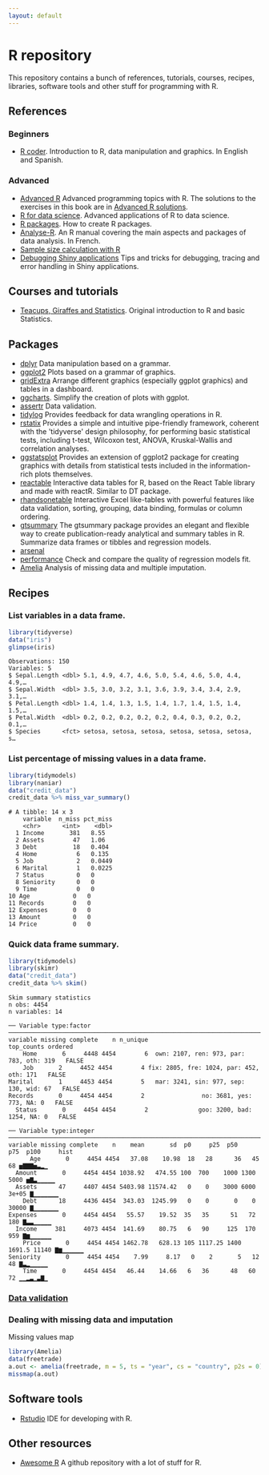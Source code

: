 ```yaml
---
layout: default
---
```


<!-- Author: Alfredo Sánchez Alberca (asalber@ceu.es) -->

# R repository

This repository contains a bunch of references, tutorials, courses, recipes, libraries, software tools and other stuff for programming with R.

## References

### Beginners

- [R coder](https://r-coder.com/). Introduction to R, data manipulation and graphics. In English and Spanish.

### Advanced

- [Advanced R](https://adv-r.hadley.nz) Advanced programming topics with R. The solutions to the exercises in this book are in [Advanced R solutions](https://advanced-r-solutions.rbind.io/).
- [R for data science](https://r4ds.had.co.nz/). Advanced applications of R to data science.
- [R packages](http://r-pkgs.had.co.nz/). How to create R packages.
- [Analyse-R](https://afalco.github.io/analyse-R/index.html). An R manual covering the main aspects and packages of data analysis. In French.
- [Sample size calculation with R](https://med.und.edu/daccota/_files/pdfs/berdc_resource_pdfs/sample_size_r_module.pdf)
- [Debugging Shiny applications](https://shiny.rstudio.com/articles/debugging.html) Tips and tricks for debugging, tracing and error handling in Shiny applications.

## Courses and tutorials

- [Teacups, Giraffes and Statistics](https://tinystats.github.io/teacups-giraffes-and-statistics/index.html). Original introduction to R and basic Statistics.

## Packages

- [dplyr](http://dplyr.tidyverse.org/) Data manipulation based on a grammar.
- [ggplot2](http://ggplot2.org/) Plots based on a grammar of graphics.
- [gridExtra](https://cran.r-project.org/web/packages/gridExtra/vignettes/arrangeGrob.html) Arrange different graphics (especially ggplot graphics) and tables in a dashboard.
- [ggcharts](https://github.com/thomas-neitmann/ggcharts). Simplify the creation of plots with ggplot.
- [assertr](https://github.com/ropensci/assertr) Data validation.
- [tidylog](https://elbersb.com/public/posts/tidylog100/) Provides feedback for data wrangling operations in R.
- [rstatix](https://www.rdocumentation.org/packages/rstatix) Provides a simple and intuitive pipe-friendly framework, coherent with the 'tidyverse' design philosophy, for performing basic statistical tests, including t-test, Wilcoxon test, ANOVA, Kruskal-Wallis and correlation analyses.
- [ggstatsplot](https://indrajeetpatil.github.io/ggstatsplot/index.html) Provides an extension of ggplot2 package for creating graphics with details from statistical tests included in the information-rich plots themselves.
- [reactable](https://glin.github.io/reactable/index.html) Interactive data tables for R, based on the React Table library and made with reactR. Similar to DT package.
- [rhandsonetable](https://jrowen.github.io/rhandsontable/) Interactive Excel like-tables with powerful features like data validation, sorting, grouping, data binding, formulas or column ordering.
- [gtsummary](https://education.rstudio.com/blog/2020/07/gtsummary/) The gtsummary package provides an elegant and flexible way to create publication-ready analytical and summary tables in R. Summarize data frames or tibbles and regression models.
- [arsenal](https://cran.r-project.org/web/packages/arsenal/index.html)
- [performance](https://easystats.github.io/performance/) Check and compare the quality of regression models fit.
- [Amelia](https://raw.githubusercontent.com/asalber/rubricas/main/rubrica-estadistica.csv) Analysis of missing data and multiple imputation.

## Recipes

### List variables in a data frame.
```r
library(tidyverse)
data("iris")
glimpse(iris)
```
```shell
Observations: 150
Variables: 5
$ Sepal.Length <dbl> 5.1, 4.9, 4.7, 4.6, 5.0, 5.4, 4.6, 5.0, 4.4, 4.9,…
$ Sepal.Width  <dbl> 3.5, 3.0, 3.2, 3.1, 3.6, 3.9, 3.4, 3.4, 2.9, 3.1,…
$ Petal.Length <dbl> 1.4, 1.4, 1.3, 1.5, 1.4, 1.7, 1.4, 1.5, 1.4, 1.5,…
$ Petal.Width  <dbl> 0.2, 0.2, 0.2, 0.2, 0.2, 0.4, 0.3, 0.2, 0.2, 0.1,…
$ Species      <fct> setosa, setosa, setosa, setosa, setosa, setosa, s…
```

### List percentage of missing values in a data frame.
```r
library(tidymodels)
library(naniar)
data("credit_data")
credit_data %>% miss_var_summary()
```
```shell
# A tibble: 14 x 3
    variable  n_miss pct_miss
    <chr>      <int>    <dbl>
  1 Income       381   8.55  
  2 Assets        47   1.06  
  3 Debt          18   0.404 
  4 Home           6   0.135 
  5 Job            2   0.0449
  6 Marital        1   0.0225
  7 Status         0   0     
  8 Seniority      0   0     
  9 Time           0   0     
10 Age            0   0     
11 Records        0   0     
12 Expenses       0   0     
13 Amount         0   0     
14 Price          0   0   
```
  
### Quick data frame summary.
```r
library(tidymodels)
library(skimr)
data("credit_data")
credit_data %>% skim()
```
```shell
Skim summary statistics
n obs: 4454 
n variables: 14 

── Variable type:factor   ───────────────────────────────────────────────────────────────────────────────────────────────────────────────────────────────────────────────────────────────────────
variable missing complete    n n_unique                               top_counts ordered
    Home       6     4448 4454        6  own: 2107, ren: 973, par: 783, oth: 319   FALSE
    Job       2     4452 4454        4 fix: 2805, fre: 1024, par: 452, oth: 171   FALSE
Marital       1     4453 4454        5   mar: 3241, sin: 977, sep: 130, wid: 67   FALSE
Records       0     4454 4454        2                no: 3681, yes: 773, NA: 0   FALSE
  Status       0     4454 4454        2              goo: 3200, bad: 1254, NA: 0   FALSE

── Variable type:integer   ──────────────────────────────────────────────────────────────────────────────────────────────────────────────────────────────────────────────────────────────────────
variable missing complete    n    mean       sd  p0     p25  p50    p75  p100     hist
      Age       0     4454 4454   37.08    10.98  18   28      36   45      68 ▅▇▇▇▅▃▂▁
  Amount       0     4454 4454 1038.92   474.55 100  700    1000 1300    5000 ▅▇▃▁▁▁▁▁
  Assets      47     4407 4454 5403.98 11574.42   0    0    3000 6000   3e+05 ▇▁▁▁▁▁▁▁
    Debt      18     4436 4454  343.03  1245.99   0    0       0    0   30000 ▇▁▁▁▁▁▁▁
Expenses       0     4454 4454   55.57    19.52  35   35      51   72     180 ▇▃▃▁▁▁▁▁
  Income     381     4073 4454  141.69    80.75   6   90     125  170     959 ▇▆▁▁▁▁▁▁
    Price       0     4454 4454 1462.78   628.13 105 1117.25 1400 1691.5 11140 ▇▆▁▁▁▁▁▁
Seniority       0     4454 4454    7.99     8.17   0    2       5   12      48 ▇▃▂▁▁▁▁▁
    Time       0     4454 4454   46.44    14.66   6   36      48   60      72 ▁▁▂▃▁▃▇▁
```

### [Data validation](https://appsilon.com/data-quality/?nabc=1&nabe=4825491004194816:1)


### Dealing with missing data and imputation

Missing values map
```r
library(Amelia)
data(freetrade)
a.out <- amelia(freetrade, m = 5, ts = "year", cs = "country", p2s = 0)
missmap(a.out)
```


## Software tools

- [Rstudio](https://www.rstudio.com/) IDE for developing with R.

## Other resources

- [Awesome R](https://github.com/qinwf/awesome-R) A github repository with a lot of stuff for R.